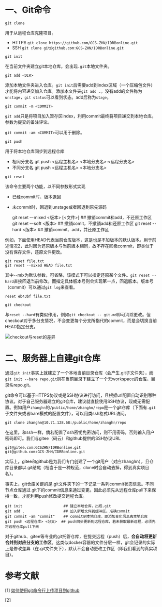 # 一、Git命令
`git clone`

用于从远程仓库克隆项目。

- HTTPS  `git clone https://github.com/GCS-ZHN/IDRBonline.git`
- SSH    `git clone git@github.com:GCS-ZHN/IDRBonline.git`

`git init`

在当前文件夹建立git本地仓库，会出现`.git`本地文件夹。

`git add <DIR>`

添加本地文件夹进入仓库。`git init`后需要add到index区域（一个压缩包文件）才能将内容递交加入仓库。添加本文件夹`git add .`。没有add的文件称为`unstage`，`git status`可以看到状态。add后称为`stage`。

`git commit -m <COMMIT>`

`git add`只是将项目加入暂存区index，利用commit最终将项目递交到本地仓库。参数为提交的备注评论。

`git commit -am <COMMIT>`可以用于删除。

`git push`

用于将本地仓库同步到远程仓库

- 相同分支名   git push <远程主机名> <本地分支名>:<远程分支名>
- 不同分支名   git push <远程主机名> <本地分支名>

`git reset`

该命令主要两个功能，以不同参数形式实现
- 已经commit时，版本退回
- 未commit时，回退到unstage或者回退到原先源码
  
    git reset –-mixed  <版本>  [<文件>]   ## 撤销commit和add，不还原工作区
    git reset –-soft   <版本>             ## 撤销comit，不撤销add和还原工作区
    git reset --hard   <版本>             ## 撤销commit、add，并还原工作区

例如，下面使用HEAD代表当前仓库版本，这是也是不加版本的默认版本。用于前述情况2，此时因为还原版本与当前版本相同，故不存在回撤commit，即类似于没有保存文件，还原文件更改。

    git reset file.txt
    git reset --mixed HEAD file.txt

其中--mix为默认参数，可省略，该模式下可以指定还原某个文件。`git reset --hard`直接回退当前修改。而指定具体版本号则会实现第一点，回退版本。版本号（commit）可以通过`git log`来查看。

    reset eb43bf file.txt

`git checkout`

与`reset --hard`有类似作用，例如`git checkout -- git.md`即可消除更改。但checkout对于多分支情况，不会变更每个分支所指代的commit，而是会切换当前HEAD指定分支。

![checkout与reset的差异](https://segmentfault.com/img/bVz7pB?w=500&h=366)


# 二、服务器上自建git仓库
通过`git init`事实上就建立了一个本地当前目录仓库（会产生.git子文件夹），而`git init --bare repo.git`则在当前目录下建立了一个无workspace的仓库，目录名repo.git。

git命令可以基于HTTPS协议或是SSH协议进行访问，且根据url配置自动识别哪种协议。对于自己服务器建立的git仓库，建议就直接使用SSH协议，现成无需配置。例如用户`zhanghn`的`/public/home/zhanghn/repo`是一个git仓库（下面有`.git`子文件夹或者bare模式的配置文件），可以用类ssh格式URL访问。

    git clone zhanghn@10.71.128.68:/public/home/zhanghn/repo

在这里，和ssh一样，倘若配置了ssh密钥免密访问，则不用密码，否则输入用户密码即可。我们与gitee（码云）和github提供的SSH协议URL

    git@gitee.com:GCSZHN/IDRBonline.git
    git@github.com:GCS-ZHN/IDRBonline.git

实际上，gitee和github是为我们专门创建了一个git用户（对应zhanghn），且仓库目录都以.git结尾（相当于是一种规范，clone时会自动去掉，得到真实项目名）。

事实上，git仓库关键的是.git文件夹下的一下记录一系列commit状态信息。不同节点仓库通过.git下的commit信息来通过变更。因此必须先从远程仓库pull下来保持一致，才能利用push修改提交远程仓库。

    git init                   ## 建立本地仓库，出现.git
    git add .                  ## 加入新增文件到缓冲区，准确commit
    git commit -am "commit"    ## commit到本地仓库，即添加变化信息去本地仓库
    git push <远程仓库> <分支>  ## push同步更新到远程仓库，若未获取最新远程，必须先将远程仓库pull下来

对于github、gitee等专业的git托管仓库，在提交远程（push）后，**会自动将更新合并到对应分支的工作区**。这类似docker容器的文件分层一样，git会记录的实际上是修改差异（在.git文件夹下），默认不会自动更改工作区（即我们看到的真实项目）。

# 参考文献
[1] [如何使用git命令行上传项目到github](https://blog.csdn.net/majinggogogo/article/details/81152938)

[2] [](https://segmentfault.com/a/1190000006185954)